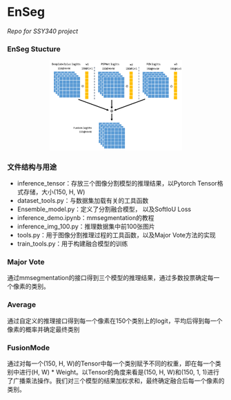 # EnSeg

*Repo for SSY340 project*

### EnSeg Stucture

<div align="center">
<img src="img/Tensor%20arch.png" style="zoom:30%;" />
</div>

### 文件结构与用途

* inference_tensor：存放三个图像分割模型的推理结果，以Pytorch Tensor格式存储，大小(150, H, W)
* dataset_tools.py：与数据集加载有关的工具函数
* Ensemble_model.py：定义了分割融合模型， 以及SoftIoU Loss
* inference_demo.ipynb：mmsegmentation的教程
* inference_img_100.py：推理数据集中前100张图片
* tools.py：用于图像分割推理过程的工具函数，以及Major Vote方法的实现
* train_tools.py：用于构建融合模型的训练

### Major Vote
通过mmsegmentation的接口得到三个模型的推理结果，通过多数投票确定每一个像素的类别。

### Average
通过自定义的推理接口得到每一个像素在150个类别上的logit，平均后得到每一个像素的概率并确定最终类别

### FusionMode
通过对每一个(150, H, W)的Tensor中每一个类别赋予不同的权重，即在每一个类别中进行(H, W) * Weight。以Tensor的角度来看是(150, H, W)和(150, 1, 1)进行了广播乘法操作。我们对三个模型的结果加权求和，最终确定融合后每一个像素的类别。

